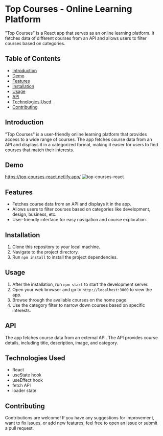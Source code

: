 # Top Courses - Online Learning Platform

"Top Courses" is a React app that serves as an online learning platform. It fetches data of different courses from an API and allows users to filter courses based on categories.

## Table of Contents
- [Introduction](#introduction)
- [Demo](#demo)
- [Features](#features)
- [Installation](#installation)
- [Usage](#usage)
- [API](#api)
- [Technologies Used](#technologies-used)
- [Contributing](#contributing)


## Introduction
"Top Courses" is a user-friendly online learning platform that provides access to a wide range of courses. The app fetches course data from an API and displays it in a categorized format, making it easier for users to find courses that match their interests.

## Demo
https://top-courses-react.netlify.app/
![top-courses-react](https://github.com/manipandit/top-courses-react/assets/110151059/34b48812-8a6b-4cfe-85c8-27ad0ca120d1)


## Features
- Fetches course data from an API and displays it in the app.
- Allows users to filter courses based on categories like development, design, business, etc.
- User-friendly interface for easy navigation and course exploration.

## Installation
1. Clone this repository to your local machine.
2. Navigate to the project directory.
3. Run `npm install` to install the project dependencies.

## Usage
1. After the installation, run `npm start` to start the development server.
2. Open your web browser and go to `http://localhost:3000` to view the app.
3. Browse through the available courses on the home page.
4. Use the category filter to narrow down courses based on specific interests.

## API
The app fetches course data from an external API. The API provides course details, including title, description, image, and category.

## Technologies Used
- React
- useState hook
- useEffect hook
- fetch API
- loader state

## Contributing
Contributions are welcome! If you have any suggestions for improvement, want to fix issues, or add new features, feel free to open an issue or submit a pull request.

